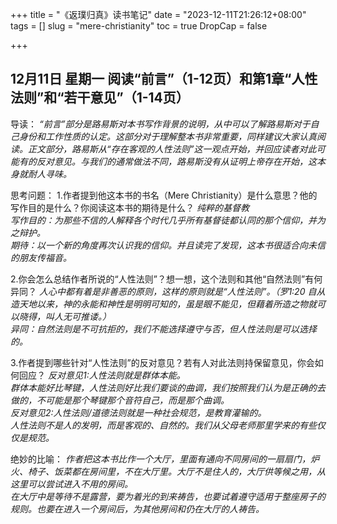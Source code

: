 +++
title = "《返璞归真》读书笔记"
date = "2023-12-11T21:26:12+08:00"
tags = []
slug = "mere-christianity"
toc = true
DropCap = false

+++

## 12月11日 星期一 阅读“前言”（1-12页）和第1章“人性法则”和“若干意见”（1-14页）

导读：<em>
“前言”部分是路易斯对本书写作背景的说明，从中可以了解路易斯对于自己身份和工作性质的认定。这部分对于理解整本书非常重要，同样建议大家认真阅读。正文部分，路易斯从“存在客观的人性法则”这一观点开始，并回应读者对此可能有的反对意见。与我们的通常做法不同，路易斯没有从证明上帝存在开始，这本身就耐人寻味。</em></p>

思考问题：
1.作者提到他这本书的书名（Mere Christianity）是什么意思？他的写作目的是什么？你阅读这本书的期待是什么？<em>
纯粹的基督教<br>
写作目的：为那些不信的人解释各个时代几乎所有基督徒都认同的那个信仰，并为之辩护。<br>
期待：以一个新的角度再次认识我的信仰。并且读完了发现，这本书很适合向未信的朋友传福音。</em></p>

2.你会怎么总结作者所说的“人性法则”？想一想，这个法则和其他“自然法则”有何异同？<em>
人心中都有着是非善恶的原则，这样的原则就是“人性法则”。（罗1:20 自从造天地以来，神的永能和神性是明明可知的，虽是眼不能见，但藉着所造之物就可以晓得，叫人无可推诿。）<br>
异同：自然法则是不可抗拒的，我们不能选择遵守与否，但人性法则是可以选择的。</em></p>

3.作者提到哪些针对“人性法则”的反对意见？若有人对此法则持保留意见，你会如何回应？<em>
反对意见1:人性法则就是群体本能。<br>
群体本能好比琴键，人性法则好比我们要谈的曲调，我们按照我们认为是正确的去做的，不可能是那个琴键那个音符自己，而是那个曲调。<br>
反对意见2:人性法则/道德法则就是一种社会规范，是教育灌输的。<br>
人性法则不是人的发明，而是客观的、自然的。我们从父母老师那里学来的有些仅仅是规范。</em></p>

绝妙的比喻：<em>
作者把这本书比作一个大厅，里面有通向不同房间的一扇扇门，炉火、椅子、饭菜都在房间里，不在大厅里。大厅不是住人的，大厅供等候之用，从这里可以尝试进入不用的房间。<br>
在大厅中是等待不是露营，要为着光的到来祷告，也要试着遵守适用于整座房子的规则。也要在进入一个房间后，为其他房间和仍在大厅的人祷告。</em></p>